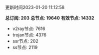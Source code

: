 更新时间2023-01-20 11:12:58

**总订阅: 203**
**总节点: 19640**
**有效节点: 14332**
- v2ray节点: 7616
- trojan节点: 4376
- ssr节点: 202
- ss节点: 2119

